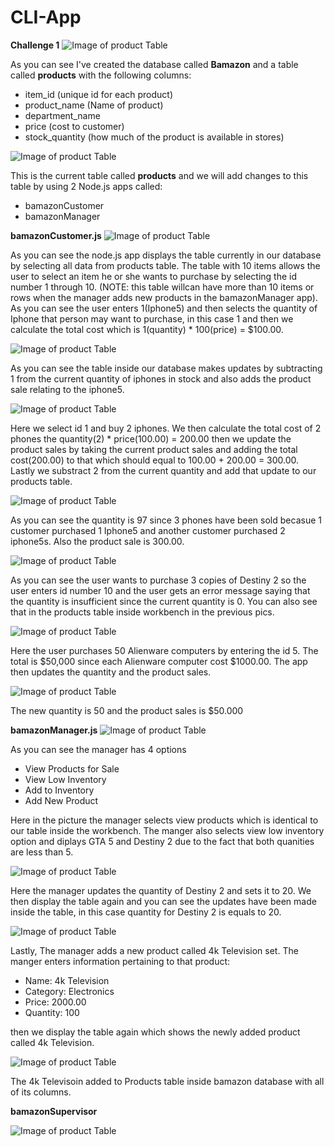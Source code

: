 # CLI-App
**Challenge 1**
![Image of product Table](https://github.com/tdsteph1/CLI-App/blob/master/images/pic1.png)

As you can see I've created the database called **Bamazon** and a table called **products** with the following columns: 

* item_id (unique id for each product)
* product_name (Name of product)
* department_name
* price (cost to customer)
* stock_quantity (how much of the product is available in stores)

![Image of product Table](https://github.com/tdsteph1/CLI-App/blob/master/images/pic2.png)

This is the current table called **products** and we will add changes to this table by using 2 Node.js apps called:

* bamazonCustomer
* bamazonManager

**bamazonCustomer.js**
![Image of product Table](https://github.com/tdsteph1/CLI-App/blob/master/images/pic3.png)

As you can see the node.js app displays the table currently in our database by selecting all data from products table. The table with 10 items allows the user to select an item he or she wants to purchase by selecting the id number 1 through 10. (NOTE: this table willcan have more than 10 items or rows when the manager adds new products in the bamazonManager app). As you can see the user enters 1(Iphone5) and then selects the quantity of Iphone that person may want to purchase, in this case 1 and then we calculate the total cost which is 1(quantity) * 100(price) = $100.00.

![Image of product Table](https://github.com/tdsteph1/CLI-App/blob/master/images/pic4.png)

As you can see the table inside our database makes updates by subtracting 1 from the current quantity of iphones in stock and also adds the product sale relating to the iphone5.


![Image of product Table](https://github.com/tdsteph1/CLI-App/blob/master/images/pic5.png)

Here we select id 1 and buy 2 iphones. We then calculate the total cost of 2 phones the quantity(2) * price(100.00) = 200.00 then we update the product sales by taking the current product sales and adding the total cost(200.00) to that which should equal to 100.00 + 200.00 = 300.00. Lastly we substract 2 from the current quantity and add that update to our products table.

![Image of product Table](https://github.com/tdsteph1/CLI-App/blob/master/images/pic6.png)

As you can see the quantity is 97 since 3 phones have been sold becasue 1 customer purchased 1 Iphone5 and another customer purchased 2 iphone5s. Also the product sale is 300.00.

![Image of product Table](https://github.com/tdsteph1/CLI-App/blob/master/images/pic7.png)

As you can see the user wants to purchase 3 copies of Destiny 2 so the user enters id number 10 and the user gets an error message saying that the quantity is insufficient since the current quantity is 0. You can also see that in the products table inside workbench in the previous pics.

![Image of product Table](https://github.com/tdsteph1/CLI-App/blob/master/images/pic8.png)

Here the user purchases 50 Alienware computers by entering the id 5. The total is $50,000 since each Alienware computer cost $1000.00. The app then updates the quantity and the product sales.

![Image of product Table](https://github.com/tdsteph1/CLI-App/blob/master/images/pic9.png)

The new quantity is 50 and the product sales is $50.000


**bamazonManager.js**
![Image of product Table](https://github.com/tdsteph1/CLI-App/blob/master/images/pic10.png)

As you can see the manager has 4 options
* View Products for Sale
* View Low Inventory
* Add to Inventory
* Add New Product

Here in the picture the manager selects view products which is identical to our table inside the workbench. The manger also selects view low inventory option and diplays GTA 5 and Destiny 2 due to the fact that both quanities are less than 5.

![Image of product Table](https://github.com/tdsteph1/CLI-App/blob/master/images/pic11.png)

Here the manager updates the quantity of Destiny 2 and sets it to 20. We then display the table again and you can see the updates have been made inside the table, in this case quantity for Destiny 2 is equals to 20.

![Image of product Table](https://github.com/tdsteph1/CLI-App/blob/master/images/pic12.png)

Lastly, The manager adds a new product called 4k Television set. The manger enters information pertaining to that product:
* Name: 4k Television
* Category: Electronics
* Price: 2000.00
* Quantity: 100

then we display the table again which shows the newly added product called 4k Television.

![Image of product Table](https://github.com/tdsteph1/CLI-App/blob/master/images/pic13.png)

The 4k Televisoin added to Products table inside bamazon database with all of its columns.

**bamazonSupervisor**

![Image of product Table](https://github.com/tdsteph1/CLI-App/blob/master/images/pic14.png)
